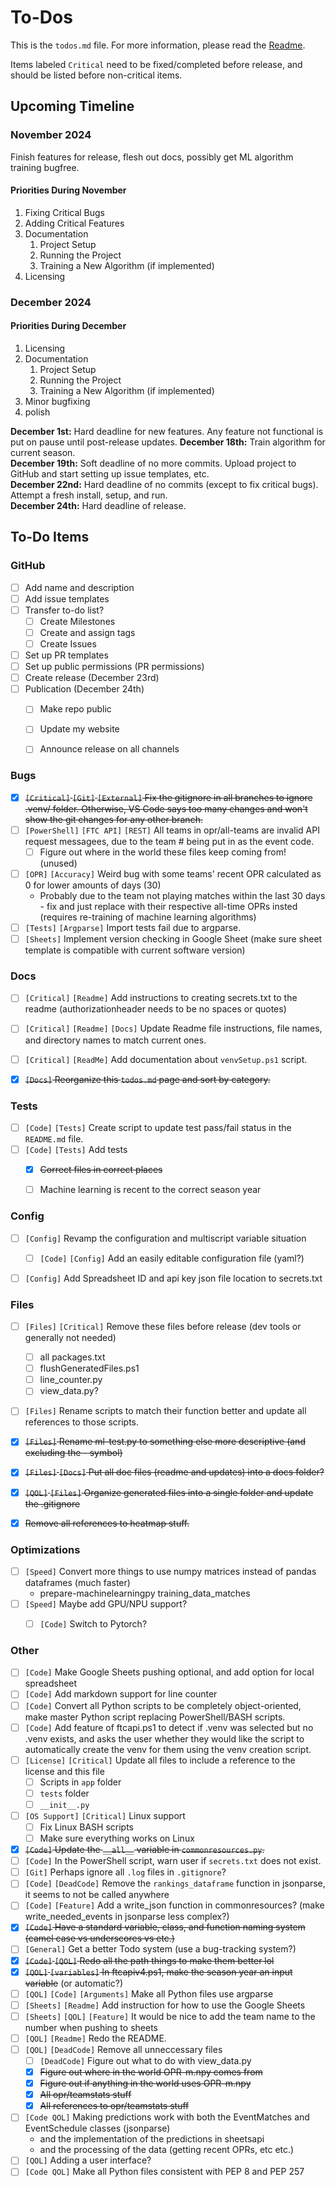 # To-Dos
This is the `todos.md` file. For more information, please read the [Readme](README.md).

Items labeled `Critical` need to be fixed/completed before release, and should be listed before non-critical items.

## Upcoming Timeline
### November 2024
Finish features for release, flesh out docs, possibly get ML algorithm training bugfree.

#### Priorities During November
1. Fixing Critical Bugs
2. Adding Critical Features
3. Documentation
   1. Project Setup
   2. Running the Project
   3. Training a New Algorithm (if implemented)
4. Licensing

### December 2024

#### Priorities During December
1. Licensing
2. Documentation
   1. Project Setup
   2. Running the Project
   3. Training a New Algorithm (if implemented)
3. Minor bugfixing
4. polish

**December 1st:** Hard deadline for new features. Any feature not functional is put on pause until post-release updates.
**December 18th:** Train algorithm for current season. \
**December 19th:** Soft deadline of no more commits. Upload project to GitHub and start setting up issue templates, etc. \
**December 22nd:** Hard deadline of no commits (except to fix critical bugs). Attempt a fresh install, setup, and run. \
**December 24th:** Hard deadline of release.

## To-Do Items

### GitHub
  - [ ] Add name and description
  - [ ] Add issue templates
  - [ ] Transfer to-do list?
    - [ ] Create Milestones
    - [ ] Create and assign tags
    - [ ] Create Issues
  - [ ] Set up PR templates
  - [ ] Set up public permissions (PR permissions)
  - [ ] Create release (December 23rd)
  - [ ] Publication (December 24th)
    - [ ] Make repo public
    - [ ] Update my website
    - [ ] Announce release on all channels


### Bugs
  - [X] ~~`[Critical]` `[Git]` `[External]` Fix the gitignore in all branches to ignore .venv/ folder. Otherwise, VS Code says too many changes and won't show the git changes for any other branch.~~
  - [ ] `[PowerShell]` `[FTC API]` `[REST]` All teams in opr/all-teams are invalid API request messagees, due to the team # being put in as the event code.
    - [ ] Figure out where in the world these files keep coming from! (unused)
  - [ ] `[OPR]` `[Accuracy]` Weird bug with some teams' recent OPR calculated as 0 for lower amounts of days (30)
    - Probably due to the team not playing matches within the last 30 days - fix and just replace with their respective all-time OPRs insted (requires re-training of machine learning algorithms)
  - [ ] `[Tests]` `[Argparse]` Import tests fail due to argparse.
  - [ ] `[Sheets]` Implement version checking in Google Sheet (make sure sheet template is compatible with current software version)

### Docs
  - [ ] `[Critical]` `[Readme]` Add instructions to creating secrets.txt to the readme (authorizationheader needs to be no spaces or quotes)
  - [ ] `[Critical]` `[Readme]` `[Docs]` Update Readme file instructions, file names, and directory names to match current ones.
  - [ ] `[Critical]` `[ReadMe]` Add documentation about `venvSetup.ps1` script.
  - [X] ~~`[Docs]` Reorganize this `todos.md` page and sort by category.~~


### Tests
  - [ ] `[Code]` `[Tests]` Create script to update test pass/fail status in the `README.md` file.
  - [ ] `[Code]` `[Tests]` Add tests
    - [X] ~~Correct files in correct places~~
    - [ ] Machine learning is recent to the correct season  year


### Config
  - [ ] `[Config]` Revamp the configuration and multiscript variable situation
    - [ ] `[Code]` `[Config]` Add an easily editable configuration file (yaml?)
  - [ ] `[Config]` Add Spreadsheet ID and api key json file location to secrets.txt


### Files
  - [ ] `[Files]` `[Critical]` Remove these files before release (dev tools or generally not needed)
    - [ ] all packages.txt
    - [ ] flushGeneratedFiles.ps1
    - [ ] line_counter.py
    - [ ] view_data.py?
  - [ ] `[Files]` Rename scripts to match their function better and update all references to those scripts.
  - [X] ~~`[Files]` Rename ml-test.py to something else more descriptive (and excluding the - symbol)~~
  - [X] ~~`[Files]` `[Docs]` Put all doc files (readme and updates) into a docs folder?~~
  - [X] ~~`[QOL]` `[Files]` Organize generated files into a single folder and update the .gitignore~~
  - [X] ~~Remove all references to heatmap stuff.~~


### Optimizations
  - [ ] `[Speed]` Convert more things to use numpy matrices instead of pandas dataframes (much faster)
    - prepare-machinelearningpy training_data_matches
  - [ ] `[Speed]` Maybe add GPU/NPU support?
    - [ ] `[Code]` Switch to Pytorch?


### Other
  - [ ] `[Code]` Make Google Sheets pushing optional, and add option for local spreadsheet
  - [ ] `[Code]` Add markdown support for line  counter
  - [ ] `[Code]` Convert all Python scripts to be completely object-oriented, make master Python script replacing PowerShell/BASH scripts.
  - [ ] `[Code]` Add feature of ftcapi.ps1 to detect if .venv was selected but no .venv exists, and asks the user whether they would like the script to automatically create the venv for them using the venv creation script.
  - [ ] `[License]` `[Critical]` Update all files to include a reference to the license and this file
    - [ ] Scripts in `app` folder
    - [ ] `tests` folder
    - [ ] `__init__.py`
  - [ ] `[OS Support]` `[Critical]` Linux support
    - [ ] Fix Linux BASH scripts
    - [ ] Make sure everything works on Linux
  - [X] ~~`[Code]` Update the `__all__` variable in `commonresources.py`.~~
  - [ ] `[Code]` In the PowerShell script, warn user if `secrets.txt` does not exist.
  - [ ] `[Git]` Perhaps ignore all `.log` files in `.gitignore`?
  - [ ] `[Code]` `[DeadCode]` Remove the `rankings_dataframe` function in jsonparse, it seems to not be called anywhere
  - [ ] `[Code]` `[Feature]` Add a write_json function in commonresources? (make write_needed_events in jsonparse less complex?)
  - [X] ~~`[Code]` Have a standard variable, class, and function naming system (camel case vs underscores vs etc.)~~
  - [ ] `[General]` Get a better Todo system (use a bug-tracking system?)
  - [X] ~~`[Code]` `[QOL]` Redo all the path things to make them better lol~~
  - [X] ~~`[QOL]` `[variables]` In ftcapiv4.ps1, make the season year an input variable~~ (or automatic?)
  - [ ] `[QOL]` `[Code]` `[Arguments]` Make all Python files use argparse
  - [ ] `[Sheets]` `[Readme]` Add instruction for how to use the Google Sheets
  - [ ] `[Sheets]` `[QOL]` `[Feature]` It would be nice to add the team name to the number when pushing to sheets
  - [ ] `[QOL]` `[Readme]` Redo the README.
  - [ ] `[QOL]` `[DeadCode]` Remove all unneccessary files
    - [ ] `[DeadCode]` Figure out what to do with view_data.py
    - [X] ~~Figure out where in the world OPR-m.npy comes from~~
    - [X] ~~Figure out if anything in the world uses OPR-m.npy~~
    - [X] ~~All opr/teamstats stuff~~
    - [X] ~~All references to opr/teamstats stuff~~
  - [ ] `[Code QOL]` Making predictions work with both the EventMatches and EventSchedule classes (jsonparse)
    - and the implementation of the predictions in sheetsapi
    - and the processing of the data (getting recent OPRs, etc etc.)
  - [ ] `[QOL]` Adding a user interface?
  - [ ] `[Code QOL]` Make all Python files consistent with PEP 8 and PEP 257